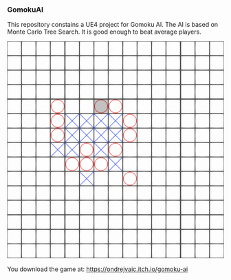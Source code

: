 ### GomokuAI 

This repository constains a UE4 project for Gomoku AI. The AI is based on Monte Carlo Tree Search. It is good enough to beat average players.


![alt text](Content/ScreenShot.png)

You download the game at:
https://ondrejvaic.itch.io/gomoku-ai
